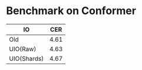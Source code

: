 # Benchmark on Conformer

| IO           | CER   |
|--------------|-------|
| Old          | 4.61  |
| UIO(Raw)     | 4.63  |
| UIO(Shards)  | 4.67  |


